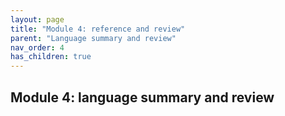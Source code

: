 ```yaml
---
layout: page
title: "Module 4: reference and review"
parent: "Language summary and review"
nav_order: 4
has_children: true
---
```




## Module 4: language summary and review